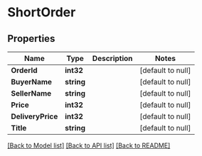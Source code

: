 # ShortOrder

## Properties
Name | Type | Description | Notes
------------ | ------------- | ------------- | -------------
**OrderId** | **int32** |  | [default to null]
**BuyerName** | **string** |  | [default to null]
**SellerName** | **string** |  | [default to null]
**Price** | **int32** |  | [default to null]
**DeliveryPrice** | **int32** |  | [default to null]
**Title** | **string** |  | [default to null]

[[Back to Model list]](../README.md#documentation-for-models) [[Back to API list]](../README.md#documentation-for-api-endpoints) [[Back to README]](../README.md)


